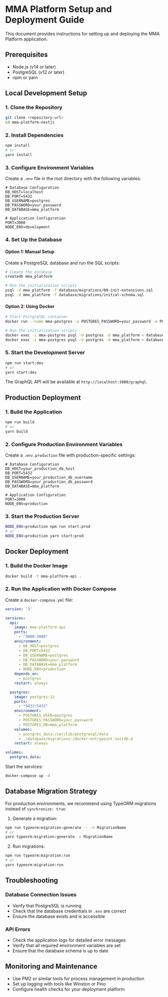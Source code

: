# MMA Platform Setup and Deployment Guide

This document provides instructions for setting up and deploying the MMA Platform application.

## Prerequisites

- Node.js (v14 or later)
- PostgreSQL (v12 or later)
- npm or yarn

## Local Development Setup

### 1. Clone the Repository

```bash
git clone <repository-url>
cd mma-platform-nestjs
```

### 2. Install Dependencies

```bash
npm install
# or
yarn install
```

### 3. Configure Environment Variables

Create a `.env` file in the root directory with the following variables:

```
# Database Configuration
DB_HOST=localhost
DB_PORT=5432
DB_USERNAME=postgres
DB_PASSWORD=your_password
DB_DATABASE=mma_platform

# Application Configuration
PORT=3000
NODE_ENV=development
```

### 4. Set Up the Database

#### Option 1: Manual Setup

Create a PostgreSQL database and run the SQL scripts:

```bash
# Create the database
createdb mma_platform

# Run the initialization scripts
psql -d mma_platform -f database/migrations/00-init-extensions.sql
psql -d mma_platform -f database/migrations/initial-schema.sql
```

#### Option 2: Using Docker

```bash
# Start PostgreSQL container
docker run --name mma-postgres -e POSTGRES_PASSWORD=your_password -e POSTGRES_DB=mma_platform -p 5432:5432 -d postgres:12

# Run the initialization scripts
docker exec -i mma-postgres psql -U postgres -d mma_platform < database/migrations/00-init-extensions.sql
docker exec -i mma-postgres psql -U postgres -d mma_platform < database/migrations/initial-schema.sql
```

### 5. Start the Development Server

```bash
npm run start:dev
# or
yarn start:dev
```

The GraphQL API will be available at `http://localhost:3000/graphql`.

## Production Deployment

### 1. Build the Application

```bash
npm run build
# or
yarn build
```

### 2. Configure Production Environment Variables

Create a `.env.production` file with production-specific settings:

```
# Database Configuration
DB_HOST=your_production_db_host
DB_PORT=5432
DB_USERNAME=your_production_db_username
DB_PASSWORD=your_production_db_password
DB_DATABASE=mma_platform

# Application Configuration
PORT=3000
NODE_ENV=production
```

### 3. Start the Production Server

```bash
NODE_ENV=production npm run start:prod
# or
NODE_ENV=production yarn start:prod
```

## Docker Deployment

### 1. Build the Docker Image

```bash
docker build -t mma-platform-api .
```

### 2. Run the Application with Docker Compose

Create a `docker-compose.yml` file:

```yaml
version: '3'

services:
  api:
    image: mma-platform-api
    ports:
      - "3000:3000"
    environment:
      - DB_HOST=postgres
      - DB_PORT=5432
      - DB_USERNAME=postgres
      - DB_PASSWORD=your_password
      - DB_DATABASE=mma_platform
      - NODE_ENV=production
    depends_on:
      - postgres
    restart: always

  postgres:
    image: postgres:12
    ports:
      - "5432:5432"
    environment:
      - POSTGRES_USER=postgres
      - POSTGRES_PASSWORD=your_password
      - POSTGRES_DB=mma_platform
    volumes:
      - postgres_data:/var/lib/postgresql/data
      - ./database/migrations:/docker-entrypoint-initdb.d
    restart: always

volumes:
  postgres_data:
```

Start the services:

```bash
docker-compose up -d
```

## Database Migration Strategy

For production environments, we recommend using TypeORM migrations instead of `synchronize: true`:

1. Generate a migration:

```bash
npm run typeorm:migration:generate -- -n MigrationName
# or
yarn typeorm:migration:generate -n MigrationName
```

2. Run migrations:

```bash
npm run typeorm:migration:run
# or
yarn typeorm:migration:run
```

## Troubleshooting

### Database Connection Issues

- Verify that PostgreSQL is running
- Check that the database credentials in `.env` are correct
- Ensure the database exists and is accessible

### API Errors

- Check the application logs for detailed error messages
- Verify that all required environment variables are set
- Ensure that the database schema is up to date

## Monitoring and Maintenance

- Use PM2 or similar tools for process management in production
- Set up logging with tools like Winston or Pino
- Configure health checks for your deployment platform
